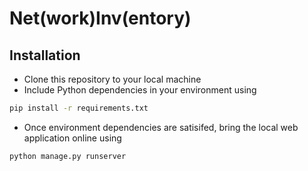 # Net(work)Inv(entory)

## Installation

* Clone this repository to your local machine
* Include Python dependencies in your environment using
```bash
pip install -r requirements.txt
```
* Once environment dependencies are satisifed, bring the local web application online using
```bash
python manage.py runserver
```
